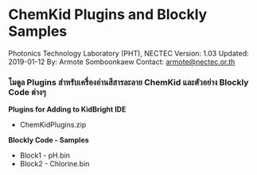# ChemKid Plugins and Blockly Samples
Photonics Technology Laboratory (PHT), NECTEC
Version: 1.03
Updated: 2019-01-12
By: Armote Somboonkaew
Contact: armote@nectec.or.th

### โมดูล Plugins สำหรับเครื่องอ่านสีสารละลาย ChemKid และตัวอย่าง Blockly Code ต่างๆ
**Plugins for Adding to KidBright IDE**
- ChemKidPlugins.zip

**Blockly Code - Samples**
- Block1 - pH.bin
- Block2 - Chlorine.bin
